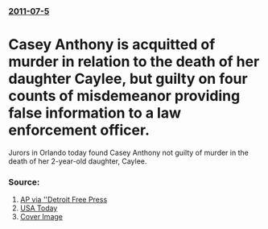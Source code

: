 ### [2011-07-5](/news/2011/07/5/index.md)

# Casey Anthony is acquitted of murder in relation to the death of her daughter Caylee, but guilty on four counts of misdemeanor providing false information to a law enforcement officer. 

Jurors in Orlando today found Casey Anthony not guilty of murder in the death of her 2-year-old daughter, Caylee.


### Source:

1. [AP via ''Detroit Free Press](http://www.freep.com/article/20110705/NEWS07/110705037/Casey-Anthony-acquitted-daughter-s-slaying)
2. [USA Today](http://content.usatoday.com/communities/ondeadline/post/2011/07/casey-anthony-jury-reaches-verdict/1)
2. [Cover Image](http://i.usatoday.net/communitymanager/_photos/on-deadline/2011/07/05/Verdictx-wide-community.jpg)
